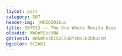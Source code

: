 ```yaml
---
layout: post 
category: S07 
header-img: jNRIQ2O1kus 
title: S07E13 -- The One Where Rosita Dies 
oloadid: XWOnPEzcVNA 
gdriveid: 0B5Whx3bISzC5aDYxNHJUZUhucnM 
bgcolor: 9C2A61
--- 
```

<!--more--> 
